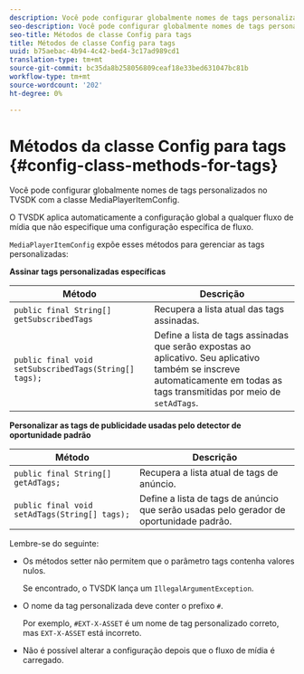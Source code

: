 ```yaml
---
description: Você pode configurar globalmente nomes de tags personalizados no TVSDK com a classe MediaPlayerItemConfig.
seo-description: Você pode configurar globalmente nomes de tags personalizados no TVSDK com a classe MediaPlayerItemConfig.
seo-title: Métodos de classe Config para tags
title: Métodos de classe Config para tags
uuid: b75aebac-4b94-4c42-bed4-3c17ad989cd1
translation-type: tm+mt
source-git-commit: bc35da8b258056809ceaf18e33bed631047bc81b
workflow-type: tm+mt
source-wordcount: '202'
ht-degree: 0%

---
```



# Métodos da classe Config para tags {#config-class-methods-for-tags}

Você pode configurar globalmente nomes de tags personalizados no TVSDK com a classe MediaPlayerItemConfig.

O TVSDK aplica automaticamente a configuração global a qualquer fluxo de mídia que não especifique uma configuração específica de fluxo.

`MediaPlayerItemConfig` expõe esses métodos para gerenciar as tags personalizadas:

**Assinar tags personalizadas específicas**

| <b>Método</b> | <b>Descrição</b> |
|--- |--- |
| `public final String[] getSubscribedTags` | Recupera a lista atual das tags assinadas. |
| `public final void setSubscribedTags(String[] tags);` | Define a lista de tags assinadas que serão expostas ao aplicativo.  Seu aplicativo também se inscreve automaticamente em todas as tags transmitidas por meio de `setAdTags`. |

**Personalizar as tags de publicidade usadas pelo detector de oportunidade padrão**

| <b>Método</b> | <b>Descrição</b> |
|--- |--- |
| `public final String[] getAdTags;` | Recupera a lista atual de tags de anúncio. |
| `public final void setAdTags(String[] tags);` | Define a lista de tags de anúncio que serão usadas pelo gerador de oportunidade padrão. |

Lembre-se do seguinte:

* Os métodos setter não permitem que o parâmetro tags contenha valores nulos.

   Se encontrado, o TVSDK lança um `IllegalArgumentException`.
* O nome da tag personalizada deve conter o prefixo `#`.

   Por exemplo, `#EXT-X-ASSET` é um nome de tag personalizado correto, mas `EXT-X-ASSET` está incorreto.

* Não é possível alterar a configuração depois que o fluxo de mídia é carregado.